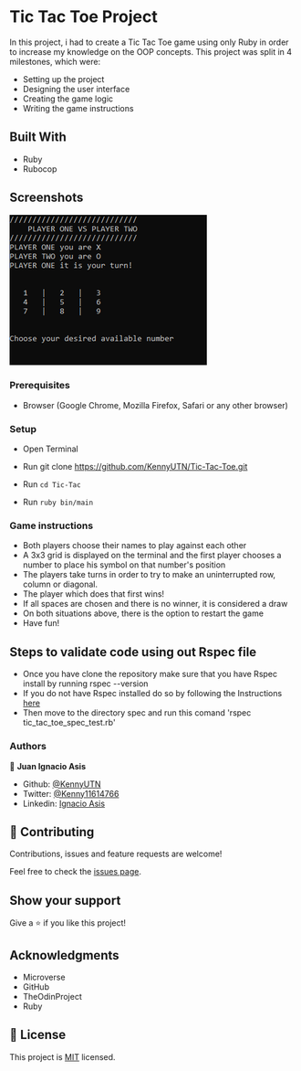 
# Tic Tac Toe Project
In this project, i had to create a Tic Tac Toe game using only Ruby in order to increase my knowledge on the OOP concepts.
This project was split in 4 milestones, which were:
- Setting up the project
- Designing the user interface
- Creating the game logic
- Writing the game instructions



## Built With


- Ruby
- Rubocop

## Screenshots
<img src="./media/screen1.png" />

### Prerequisites

- Browser (Google Chrome, Mozilla Firefox, Safari or any other browser)

### Setup
- Open Terminal

- Run git clone https://github.com/KennyUTN/Tic-Tac-Toe.git
- Run `cd Tic-Tac`
- Run `ruby bin/main`


### Game instructions
- Both players choose their names to play against each other
- A 3x3 grid is displayed on the terminal and the first player chooses a number to place his symbol on that number's position
- The players take turns in order to try to make an uninterrupted row, column or diagonal.
- The player which does that first wins!
- If all spaces are chosen and there is no winner, it is considered a draw
- On both situations above, there is the option to restart the game
- Have fun!

## Steps to validate code using out Rspec file
- Once you have clone the repository make sure that you have Rspec install by running rspec --version
- If you do not have Rspec installed do so by following the Instructions [here](https://medium.com/@amliving/my-rails-rspec-set-up-6451269847f9)
- Then move to the directory spec and run this comand 'rspec tic_tac_toe_spec_test.rb'

### Authors

👤 **Juan Ignacio Asis**

- Github: [@KennyUTN](https://github.com/Berabjesus)
- Twitter: [@Kenny11614766](https://twitter.com/Kenny11614766)
- Linkedin: [Ignacio Asis](https://www.linkedin.com/in/ignacio-asis-b8214b183/)

## 🤝 Contributing

Contributions, issues and feature requests are welcome!

Feel free to check the [issues page](https://github.com/KennyUTN/Tic-Tac-Toe/issues).

## Show your support

Give a ⭐️ if you like this project!

## Acknowledgments

- Microverse
- GitHub
- TheOdinProject
- Ruby

## 📝 License

This project is [MIT](lic.url) licensed.
